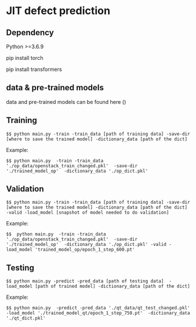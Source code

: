 # JIT defect prediction

## Dependency

Python >=3.6.9

pip install torch

pip install transformers

## data & pre-trained models

data and pre-trained models can be found here ()

## Training

    $$ python main.py -train -train_data [path of training data] -save-dir [where to save the trained model] -dictionary_data [path of the dict]

Example:

    $$ python main.py  -train -train_data './op_data/openstack_train_changed.pkl'  -save-dir './trained_model_op'  -dictionary_data './op_dict.pkl'
        

## Validation
    $$ python main.py -train -train_data [path of training data] -save-dir [where to save the trained model] -dictionary_data [path of the dict] -valid -load_model [snapshot of model needed to do validation]    

Example:

    $$  python main.py  -train -train_data './op_data/openstack_train_changed.pkl'  -save-dir './trained_model_op'  -dictionary_data './op_dict.pkl' -valid -load_model 'trained_model_op/epoch_1_step_600.pt' 


## Testing

    $$ python main.py -predict -pred_data [path of testing data]  -load_model [path of trained model] -dictionary_data [path of the dict]
    
Example:

    $$ python main.py  -predict -pred_data './qt_data/qt_test_changed.pkl'  -load_model './trained_model_qt/epoch_1_step_750.pt'  -dictionary_data './qt_dict.pkl'
